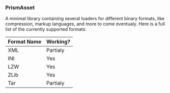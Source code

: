 ﻿### PrismAsset
A minimal library containing several loaders for different binary formats, like compression, markup languages, and more to come eventualy.
Here is a full list of the currently supported formats:

| Format Name | Working? |
|-------------|----------|
| XML         | Partialy |
| INI         | Yes      |
| LZW         | Yes      |
| ZLib        | Yes      |
| Tar         | Partialy |